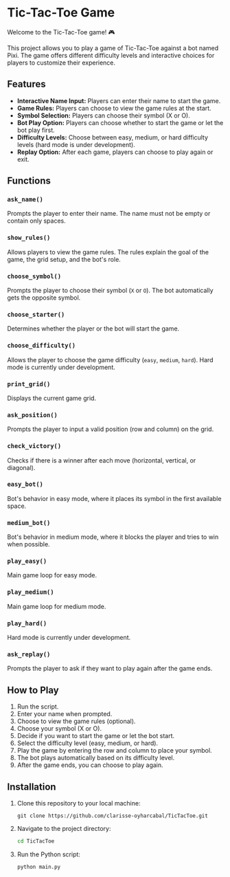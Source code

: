 # Tic-Tac-Toe Game

Welcome to the Tic-Tac-Toe game! 🎮

This project allows you to play a game of Tic-Tac-Toe against a bot named Pixi. The game offers different difficulty levels and interactive choices for players to customize their experience.

## Features
- **Interactive Name Input:** Players can enter their name to start the game.
- **Game Rules:** Players can choose to view the game rules at the start.
- **Symbol Selection:** Players can choose their symbol (X or O).
- **Bot Play Option:** Players can choose whether to start the game or let the bot play first.
- **Difficulty Levels:** Choose between easy, medium, or hard difficulty levels (hard mode is under development).
- **Replay Option:** After each game, players can choose to play again or exit.

## Functions

### `ask_name()`
Prompts the player to enter their name. The name must not be empty or contain only spaces.

### `show_rules()`
Allows players to view the game rules. The rules explain the goal of the game, the grid setup, and the bot's role.

### `choose_symbol()`
Prompts the player to choose their symbol (`X` or `O`). The bot automatically gets the opposite symbol.

### `choose_starter()`
Determines whether the player or the bot will start the game.

### `choose_difficulty()`
Allows the player to choose the game difficulty (`easy`, `medium`, `hard`). Hard mode is currently under development.

### `print_grid()`
Displays the current game grid.

### `ask_position()`
Prompts the player to input a valid position (row and column) on the grid.

### `check_victory()`
Checks if there is a winner after each move (horizontal, vertical, or diagonal).

### `easy_bot()`
Bot's behavior in easy mode, where it places its symbol in the first available space.

### `medium_bot()`
Bot's behavior in medium mode, where it blocks the player and tries to win when possible.

### `play_easy()`
Main game loop for easy mode.

### `play_medium()`
Main game loop for medium mode.

### `play_hard()`
Hard mode is currently under development.

### `ask_replay()`
Prompts the player to ask if they want to play again after the game ends.

## How to Play
1. Run the script.
2. Enter your name when prompted.
3. Choose to view the game rules (optional).
4. Choose your symbol (X or O).
5. Decide if you want to start the game or let the bot start.
6. Select the difficulty level (easy, medium, or hard).
7. Play the game by entering the row and column to place your symbol.
8. The bot plays automatically based on its difficulty level.
9. After the game ends, you can choose to play again.

## Installation
1. Clone this repository to your local machine:
   ```bash[
   git clone https://github.com/clarisse-oyharcabal/TicTacToe.git
2. Navigate to the project directory:
   ```bash
   cd TicTacToe
4. Run the Python script:
   ```bash
   python main.py
